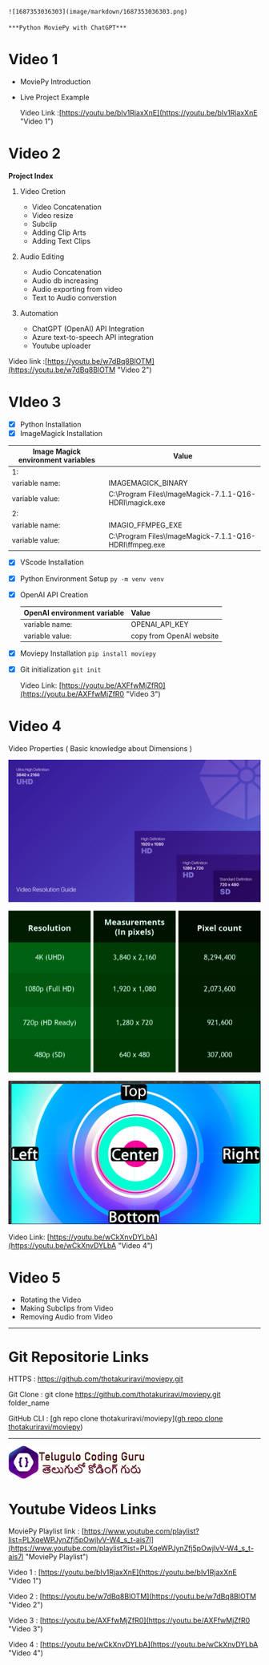     ![1687353036303](image/markdown/1687353036303.png)

    ***Python MoviePy with ChatGPT***

# Video 1

* MoviePy Introduction
* Live Project Example

  Video Link :[https://youtu.be/bIv1RjaxXnE](https://youtu.be/bIv1RjaxXnE "Video 1")

# Video 2

 **Project Index**

1. Video Cretion

   * Video Concatenation
   * Video resize
   * Subclip
   * Adding Clip Arts
   * Adding Text Clips
2. Audio Editing

   * Audio Concatenation
   * Audio db increasing
   * Audio exporting from video
   * Text to Audio converstion
3. Automation

   * ChatGPT (OpenAI) API Integration
   * Azure text-to-speech API integration
   * Youtube uploader

  Video link :[https://youtu.be/w7dBq8BlOTM](https://youtu.be/w7dBq8BlOTM "Video 2")

# VIdeo 3

* [X] Python Installation
* [X] ImageMagick Installation

| Image Magick environment variables | Value                                                  |
| ---------------------------------- | ------------------------------------------------------ |
| 1:                                 |                                                        |
| variable name:                     | IMAGEMAGICK_BINARY                                     |
| variable value:                    | C:\Program Files\ImageMagick-7.1.1-Q16-HDRI\magick.exe |
| 2:                                 |                                                        |
| variable name:                     | IMAGIO_FFMPEG_EXE                                      |
| variable value:                    | C:\Program Files\ImageMagick-7.1.1-Q16-HDRI\ffmpeg.exe |

* [X] VScode Installation
* [X] Python Environment Setup `py -m venv venv`
* [X] OpenAI API Creation

  | OpenAI environment variable | Value                    |
  | --------------------------- | ------------------------ |
  | variable name:              | OPENAI_API_KEY           |
  | variable value:             | copy from OpenAI website |
* [X] Moviepy Installation  `pip install moviepy`
* [X] Git initialization `git init`

  Video Link: [https://youtu.be/AXFfwMjZfR0](https://youtu.be/AXFfwMjZfR0 "Video 3")

# Video 4

Video Properties ( Basic knowledge about Dimensions )

![1687352991855](image/markdown/1687352991855.png)

![1687352998064](image/markdown/1687352998064.png)

![1687353004035](image/markdown/1687353004035.png)

Video Link: [https://youtu.be/wCkXnvDYLbA](https://youtu.be/wCkXnvDYLbA "Video 4")

# Video 5

* Rotating the Video
* Making Subclips from Video
* Removing Audio from Video

---

# Git Repositorie Links

HTTPS		:	[https://github.com/thotakuriravi/moviepy.git ](https://github.com/thotakuriravi/moviepy.git)

Git Clone		:       git clone [https://github.com/thotakuriravi/moviepy.git ](https://github.com/thotakuriravi/moviepy.git)folder_name

GitHub CLI	:	[gh repo clone thotakuriravi/moviepy]([gh repo clone thotakuriravi/moviepy]())

---

![1687353052405](image/markdown/1687353052405.png)

# **Youtube Videos Links**

MoviePy Playlist link : [https://www.youtube.com/playlist?list=PLXqeWPJynZfj5pOwjIvV-W4_s_t-ais7l](https://www.youtube.com/playlist?list=PLXqeWPJynZfj5pOwjIvV-W4_s_t-ais7l "MoviePy Playlist")

Video 1  : [https://youtu.be/bIv1RjaxXnE](https://youtu.be/bIv1RjaxXnE "Video 1")

Video 2  : [https://youtu.be/w7dBq8BlOTM](https://youtu.be/w7dBq8BlOTM "Video 2")

Video 3  : [https://youtu.be/AXFfwMjZfR0](https://youtu.be/AXFfwMjZfR0 "Video 3")

Video 4  : [https://youtu.be/wCkXnvDYLbA](https://youtu.be/wCkXnvDYLbA "Video 4")
